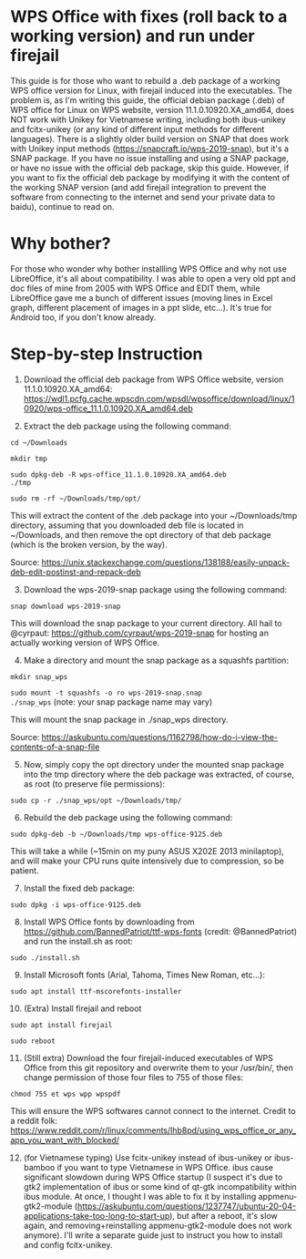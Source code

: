 # WPS Office with fixes (roll back to a working version) and run under firejail
This guide is for those who want to rebuild a .deb package of a working WPS office version for Linux, with firejail induced into the executables. The problem is, as I'm writing this guide, the official debian package (.deb) of WPS office for Linux on WPS website, version 11.1.0.10920.XA_amd64, does NOT work with Unikey for Vietnamese writing, including both ibus-unikey and fcitx-unikey (or any kind of different input methods for different languages). There is a slightly older build version on SNAP that does work with Unikey input methods (https://snapcraft.io/wps-2019-snap), but it's a SNAP package. If you have no issue installing and using a SNAP package, or have no issue with the official deb package, skip this guide. However, if you want to fix the official deb package by modifying it with the content of the working SNAP version (and add firejail integration to prevent the software from connecting to the internet and send your private data to baidu), continue to read on.

# Why bother?
For those who wonder why bother installling WPS Office and why not use LibreOffice, it's all about compatibility. I was able to open a very old ppt and doc files of mine from 2005 with WPS Office and EDIT them, while LibreOffice gave me a bunch of different issues (moving lines in Excel graph, different placement of images in a ppt slide, etc...). It's true for Android too, if you don't know already.

# Step-by-step Instruction
1. Download the official deb package from WPS Office website, version 11.1.0.10920.XA_amd64: https://wdl1.pcfg.cache.wpscdn.com/wpsdl/wpsoffice/download/linux/10920/wps-office_11.1.0.10920.XA_amd64.deb

2. Extract the deb package using the following command:

<code>cd ~/Downloads</code>

<code>mkdir tmp</code>

<code>sudo dpkg-deb -R wps-office_11.1.0.10920.XA_amd64.deb ./tmp</code>

<code>sudo rm -rf ~/Downloads/tmp/opt/</code>

This will extract the content of the .deb package into your ~/Downloads/tmp directory, assuming that you downloaded deb file is located in ~/Downloads, and then remove the opt directory of that deb package (which is the broken version, by the way).

Source: https://unix.stackexchange.com/questions/138188/easily-unpack-deb-edit-postinst-and-repack-deb

3. Download the wps-2019-snap package using the following command:

<code>snap download wps-2019-snap</code>

This will download the snap package to your current directory. All hail to @cyrpaut: https://github.com/cyrpaut/wps-2019-snap for hosting an actually working version of WPS Office.

4. Make a directory and mount the snap package as a squashfs partition:

<code>mkdir snap_wps</code>

<code>sudo mount -t squashfs -o ro wps-2019-snap.snap ./snap_wps</code> (note: your snap package name may vary)

This will mount the snap package in ./snap_wps directory.

Source: https://askubuntu.com/questions/1162798/how-do-i-view-the-contents-of-a-snap-file

5. Now, simply copy the opt directory under the mounted snap package into the tmp directory where the deb package was extracted, of course, as root (to preserve file permissions):

<code>sudo cp -r ./snap_wps/opt ~/Downloads/tmp/</code>

6. Rebuild the deb package using the following command:

<code>sudo dpkg-deb -b ~/Downloads/tmp wps-office-9125.deb</code>

This will take a while (~15min on my puny ASUS X202E 2013 minilaptop), and will make your CPU runs quite intensively due to compression, so be patient.

7. Install the fixed deb package:

<code>sudo dpkg -i wps-office-9125.deb</code>

8. Install WPS Office fonts by downloading from https://github.com/BannedPatriot/ttf-wps-fonts (credit: @BannedPatriot) and run the install.sh as root:

<code>sudo ./install.sh</code>

9. Install Microsoft fonts (Arial, Tahoma, Times New Roman, etc...):

<code>sudo apt install ttf-mscorefonts-installer</code>

10. (Extra) Install firejail and reboot

<code>sudo apt install firejail</code>

<code>sudo reboot</code>

11. (Still extra) Download the four firejail-induced executables of WPS Office from this git repository and overwrite them to your /usr/bin/, then change permission of those four files to 755 of those files:

<code>chmod 755 et wps wpp wpspdf</code>

This will ensure the WPS softwares cannot connect to the internet. Credit to a reddit folk: https://www.reddit.com/r/linux/comments/lhb8pd/using_wps_office_or_any_app_you_want_with_blocked/


12. (for Vietnamese typing) Use fcitx-unikey instead of ibus-unikey or ibus-bamboo if you want to type Vietnamese in WPS Office. ibus cause significant slowdown during WPS Office startup (I suspect it's due to gtk2 implementation of ibus or some kind of qt-gtk incompatibility within ibus module. At once, I thought I was able to fix it by installing appmenu-gtk2-module (https://askubuntu.com/questions/1237747/ubuntu-20-04-applications-take-too-long-to-start-up), but after a reboot, it's slow again, and removing+reinstalling appmenu-gtk2-module does not work anymore). I'll write a separate guide just to instruct you how to install and config fcitx-unikey.

